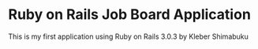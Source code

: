 # Ruby on Rails Job Board Application

This is my first application using Ruby on Rails 3.0.3
by Kleber Shimabuku